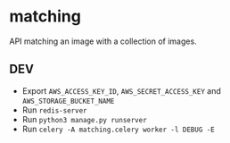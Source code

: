 # matching
API matching an image with a collection of images.

## DEV
- Export `AWS_ACCESS_KEY_ID`, `AWS_SECRET_ACCESS_KEY` and `AWS_STORAGE_BUCKET_NAME`
- Run `redis-server`
- Run `python3 manage.py runserver`
- Run `celery -A matching.celery worker -l DEBUG -E`
